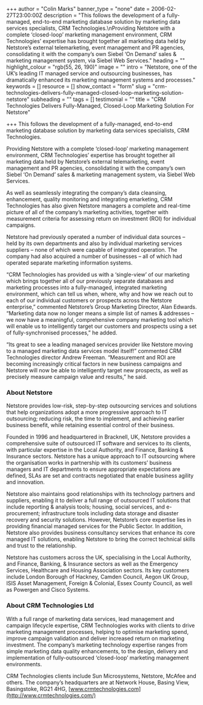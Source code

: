 +++
author = "Colin Marks"
banner_type = "none"
date = 2006-02-27T23:00:00Z
description = "This follows the development of a fully-managed, end-to-end marketing database solution by marketing data services specialists, CRM Technologies.\nProviding Netstore with a complete ‘closed-loop’ marketing management environment, CRM Technologies’ expertise has brought together all marketing data held by Netstore’s external telemarketing, event management and PR agencies, consolidating it with the company’s own Siebel ‘On Demand’ sales & marketing management system, via Siebel Web Services."
heading = ""
highlight_colour = "rgb(55, 26, 190)"
image = ""
intro = "Netstore, one of the UK’s leading IT managed service and outsourcing businesses, has dramatically enhanced its marketing management systems and processes."
keywords = []
resource = []
show_contact = "form"
slug = "crm-technologies-delivers-fully-managed-closed-loop-marketing-solution-netstore"
subheading = ""
tags = []
testimonial = ""
title = "CRM Technologies Delivers Fully-Managed, Closed-Loop Marketing Solution For Netstore"

+++
This follows the development of a fully-managed, end-to-end marketing database solution by marketing data services specialists, CRM Technologies.

Providing Netstore with a complete ‘closed-loop’ marketing management environment, CRM Technologies’ expertise has brought together all marketing data held by Netstore’s external telemarketing, event management and PR agencies, consolidating it with the company’s own Siebel ‘On Demand’ sales & marketing management system, via Siebel Web Services.

As well as seamlessly integrating the company’s data cleansing, enhancement, quality monitoring and integrating emarketing, CRM Technologies has also given Netstore managers a complete and real-time picture of all of the company’s marketing activities, together with measurement criteria for assessing return on investment (ROI) for individual campaigns.

Netstore had previously operated a number of individual data sources – held by its own departments and also by individual marketing services suppliers – none of which were capable of integrated operation. The company had also acquired a number of businesses – all of which had operated separate marketing information systems.

“CRM Technologies has provided us with a ‘single-view’ of our marketing which brings together all of our previously separate databases and marketing processes into a fully-managed, integrated marketing environment, which can tell us when, where, why and how we reach out to each of our individual customers or prospects across the Netstore enterprise,” commented Netstore’s Group Marketing Director, Alan Edwards. “Marketing data now no longer means a simple list of names & addresses – we now have a meaningful, comprehensive company marketing tool which will enable us to intelligently target our customers and prospects using a set of fully-synchronised processes,” he added.

“Its great to see a leading managed services provider like Netstore moving to a managed marketing data services model itself!” commented CRM Technologies director Andrew Freeman. “Measurement and ROI are becoming increasingly critical factors in new business campaigns and Netstore will now be able to intelligently target new prospects, as well as precisely measure campaign value and results,” he said.

### About Netstore

Netstore provides low-risk, step-by-step outsourcing services and solutions that help organizations adopt a more progressive approach to IT outsourcing; reducing risk, the time to implement, and achieving earlier business benefit, while retaining essential control of their business.

Founded in 1996 and headquartered in Bracknell, UK, Netstore provides a comprehensive suite of outsourced IT software and services to its clients, with particular expertise in the Local Authority, and Finance, Banking & Insurance sectors. Netstore has a unique approach to IT outsourcing where the organisation works in partnership with its customers’ business managers and IT departments to ensure appropriate expectations are defined, SLAs are set and contracts negotiated that enable business agility and innovation.

Netstore also maintains good relationships with its technology partners and suppliers, enabling it to deliver a full range of outsourced IT solutions that include reporting & analysis tools; housing, social services, and e-procurement; infrastructure tools including data storage and disaster recovery and security solutions. However, Netstore’s core expertise lies in providing financial managed services for the Public Sector. In addition, Netstore also provides business consultancy services that enhance its core managed IT solutions, enabling Netstore to bring the correct technical skills and trust to the relationship.

Netstore has customers across the UK, specialising in the Local Authority, and Finance, Banking, & Insurance sectors as well as the Emergency Services, Healthcare and Housing Association sectors. Its key customers include London Borough of Hackney, Camden Council, Aegon UK Group, ISIS Asset Management, Foreign & Colonial, Essex County Council, as well as Powergen and Cisco Systems.

### About CRM Technologies Ltd

With a full range of marketing data services, lead management and campaign lifecycle expertise, CRM Technologies works with clients to drive marketing management processes, helping to optimise marketing spend, improve campaign validation and deliver increased return on marketing investment. The company’s marketing technology expertise ranges from simple marketing data quality enhancements, to the design, delivery and implementation of fully-outsourced ‘closed-loop’ marketing management environments.

CRM Technologies clients include Sun Microsystems, Netstore, McAfee and others. The company’s headquarters are at Network House, Basing View, Basingstoke, RG21 4HG, [www.crmtechnologies.com](http://www.crmtechnologies.com/)